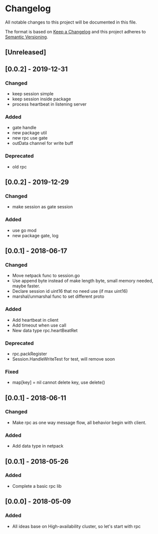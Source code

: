 # Changelog
All notable changes to this project will be documented in this file.

The format is based on [Keep a Changelog](https://keepachangelog.com/en/1.0.0/)
and this project adheres to [Semantic Versioning](http://semver.org/spec/v2.0.0.html).

## [Unreleased]
## [0.0.2] - 2019-12-31
### Changed
- keep session simple
- keep session inside package
- process heartbeat in listening server
### Added
- gate handle 
- new package util
- new rpc use gate
- outData channel for write buff
### Deprecated
- old rpc

## [0.0.2] - 2019-12-29
### Changed
- make session as gate session
### Added
- use go mod
- new package gate, log

## [0.0.1] - 2018-06-17
### Changed
- Move netpack func to session.go
- Use append byte instead of make length byte, small memory needed, maybe faster.
- Declare session id uint16 that no need use (if max uint16)
- marshal/unmarshal func to set different proto
### Added
- Add heartbeat in client
- Add timeout when use call
- New data type rpc.heartBeatRet
### Deprecated
- rpc.packRegister
- Session.HandleWriteTest for test, will remove soon
### Fixed
- map[key] = nil cannot delete key, use delete()

## [0.0.1] - 2018-06-11
### Changed
- Make rpc as one way message flow, all behavior begin with client.
### Added
- Add data type in netpack

## [0.0.1] - 2018-05-26
### Added
- Complete a basic rpc lib

## [0.0.0] - 2018-05-09
### Added
- All ideas base on High-availability cluster, so let's start with rpc
